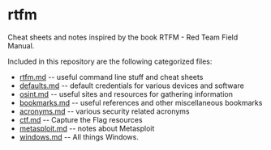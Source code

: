 # rtfm

Cheat sheets and notes inspired by the book RTFM - Red Team Field
Manual.

Included in this repository are the following categorized files:

- [rtfm.md](rtfm.md) -- useful command line stuff and cheat sheets
- [defaults.md](defaults.md) -- default credentials for various
  devices and software  
- [osint.md](osint.md) -- useful sites and resources for gathering
  information
- [bookmarks.md](bookmarks.md) -- useful references and other
  miscellaneous bookmarks
- [acronyms.md](acronyms.md) -- various security related acronyms
- [ctf.md](ctf.md) -- Capture the Flag resources
- [metasploit.md](metasploit.md) -- notes about Metasploit
- [windows.md](windows.md) -- All things Windows.


